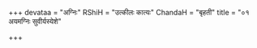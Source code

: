 +++
devataa = "अग्निः"
RShiH = "उत्कीलः कात्यः"
ChandaH = "बृहती"
title = "०१ अयमग्निः सुवीर्यस्येशे"

+++
